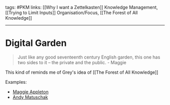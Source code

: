 tags: #PKM
links: [[Why I want a Zettelkasten]] Knowledge Management,
[[Trying to Limit Inputs]] Organisation/Focus, [[The Forest of All Knowledge]]


---
# Digital Garden
> Just like any good seventeenth century English garden, this one has two sides to it – the private and the public. - Maggie

This kind of reminds me of Grey's idea of [[The Forest of All Knowledge]]


Examples:
+ [Maggie Appleton](https://maggieappleton.com/garden/)
+ [Andy Matuschak](https://notes.andymatuschak.org)